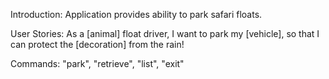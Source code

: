 Introduction: Application provides ability to park safari floats.

User Stories: As a [animal] float driver, I want to park my [vehicle], so that I can protect the [decoration] from the rain!

Commands: "park", "retrieve", "list", "exit"
